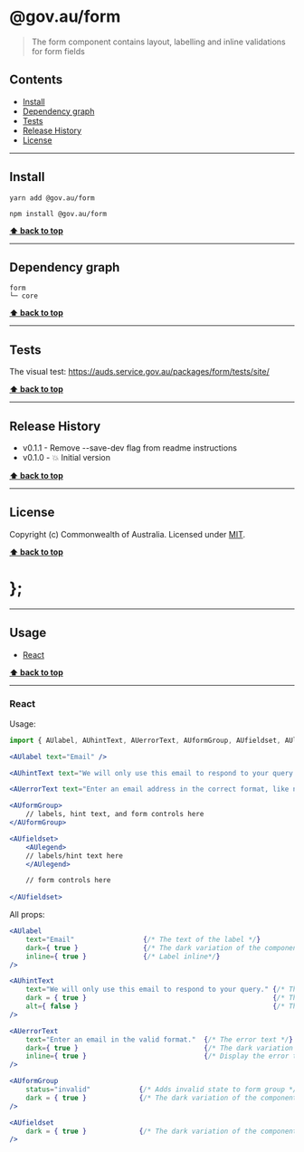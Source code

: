 @gov.au/form
============

> The form component contains layout, labelling and inline validations for form fields


## Contents

* [Install](#install)
* [Dependency graph](#dependency-graph)
* [Tests](#tests)
* [Release History](#release-history)
* [License](#license)


----------------------------------------------------------------------------------------------------------------------------------------------------------------


## Install


```shell
yarn add @gov.au/form
```

```shell
npm install @gov.au/form
```


**[⬆ back to top](#contents)**


----------------------------------------------------------------------------------------------------------------------------------------------------------------


## Dependency graph

```shell
form
└─ core
```


**[⬆ back to top](#contents)**


----------------------------------------------------------------------------------------------------------------------------------------------------------------


## Tests

The visual test: https://auds.service.gov.au/packages/form/tests/site/


**[⬆ back to top](#contents)**


----------------------------------------------------------------------------------------------------------------------------------------------------------------


## Release History

* v0.1.1 - Remove --save-dev flag from readme instructions
* v0.1.0 - 💥 Initial version


**[⬆ back to top](#contents)**


----------------------------------------------------------------------------------------------------------------------------------------------------------------


## License

Copyright (c) Commonwealth of Australia.
Licensed under [MIT](https://raw.githubusercontent.com/govau/design-system-components/packages/core/master/LICENSE).


**[⬆ back to top](#contents)**

# };


----------------------------------------------------------------------------------------------------------------------------------------------------------------


## Usage


* [React](#react)


**[⬆ back to top](#contents)**


----------------------------------------------------------------------------------------------------------------------------------------------------------------

### React

Usage:

```jsx
import { AUlabel, AUhintText, AUerrorText, AUformGroup, AUfieldset, AUlegend } from '@gov.au/form';

<AUlabel text="Email" />

<AUhintText text="We will only use this email to respond to your query." />

<AUerrorText text="Enter an email address in the correct format, like name@example.com" />

<AUformGroup>
    // labels, hint text, and form controls here
</AUformGroup>

<AUfieldset>
    <AUlegend>
    // labels/hint text here
    </AUlegend>

    // form controls here
    
</AUfieldset>
```

All props:

```jsx
<AUlabel 
    text="Email"                 {/* The text of the label */}
    dark={ true }                {/* The dark variation of the component */}
    inline={ true }              {/* Label inline*/}
/>

<AUhintText
    text="We will only use this email to respond to your query." {/* The hint text */}
    dark = { true }                                              {/* The dark variation of the component */}
    alt={ false }                                                {/* The alt variation of the component */}
/>

<AUerrorText
    text="Enter an email in the valid format."  {/* The error text */}
    dark={ true }                               {/* The dark variation of the component */}
    inline={ true }                             {/* Display the error text inline*/}
/>

<AUformGroup
    status="invalid"            {/* Adds invalid state to form group */}
    dark = { true }             {/* The dark variation of the component */}
/>

<AUfieldset 
    dark = { true }             {/* The dark variation of the component */}
/>
```